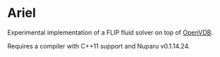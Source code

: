 Ariel
=====

Experimental implementation of a FLIP fluid solver on top of [OpenVDB](http://www.openvdb.org).

Requires a compiler with C++11 support and Nuparu v0.1.14.24.
